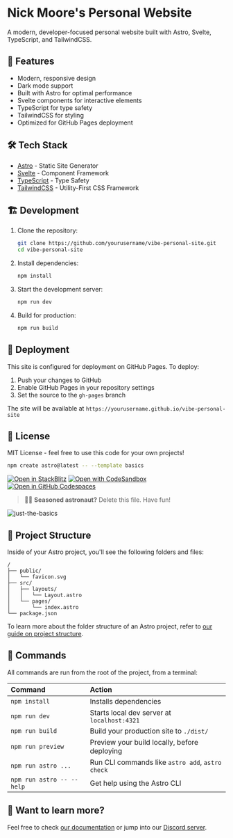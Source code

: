 # Nick Moore's Personal Website

A modern, developer-focused personal website built with Astro, Svelte, TypeScript, and TailwindCSS.

## 🚀 Features

- Modern, responsive design
- Dark mode support
- Built with Astro for optimal performance
- Svelte components for interactive elements
- TypeScript for type safety
- TailwindCSS for styling
- Optimized for GitHub Pages deployment

## 🛠️ Tech Stack

- [Astro](https://astro.build) - Static Site Generator
- [Svelte](https://svelte.dev) - Component Framework
- [TypeScript](https://www.typescriptlang.org) - Type Safety
- [TailwindCSS](https://tailwindcss.com) - Utility-First CSS Framework

## 🏗️ Development

1. Clone the repository:
   ```bash
   git clone https://github.com/yourusername/vibe-personal-site.git
   cd vibe-personal-site
   ```

2. Install dependencies:
   ```bash
   npm install
   ```

3. Start the development server:
   ```bash
   npm run dev
   ```

4. Build for production:
   ```bash
   npm run build
   ```

## 🚀 Deployment

This site is configured for deployment on GitHub Pages. To deploy:

1. Push your changes to GitHub
2. Enable GitHub Pages in your repository settings
3. Set the source to the `gh-pages` branch

The site will be available at `https://yourusername.github.io/vibe-personal-site`

## 📝 License

MIT License - feel free to use this code for your own projects!

```sh
npm create astro@latest -- --template basics
```

[![Open in StackBlitz](https://developer.stackblitz.com/img/open_in_stackblitz.svg)](https://stackblitz.com/github/withastro/astro/tree/latest/examples/basics)
[![Open with CodeSandbox](https://assets.codesandbox.io/github/button-edit-lime.svg)](https://codesandbox.io/p/sandbox/github/withastro/astro/tree/latest/examples/basics)
[![Open in GitHub Codespaces](https://github.com/codespaces/badge.svg)](https://codespaces.new/withastro/astro?devcontainer_path=.devcontainer/basics/devcontainer.json)

> 🧑‍🚀 **Seasoned astronaut?** Delete this file. Have fun!

![just-the-basics](https://github.com/withastro/astro/assets/2244813/a0a5533c-a856-4198-8470-2d67b1d7c554)

## 🚀 Project Structure

Inside of your Astro project, you'll see the following folders and files:

```text
/
├── public/
│   └── favicon.svg
├── src/
│   ├── layouts/
│   │   └── Layout.astro
│   └── pages/
│       └── index.astro
└── package.json
```

To learn more about the folder structure of an Astro project, refer to [our guide on project structure](https://docs.astro.build/en/basics/project-structure/).

## 🧞 Commands

All commands are run from the root of the project, from a terminal:

| Command                   | Action                                           |
| :------------------------ | :----------------------------------------------- |
| `npm install`             | Installs dependencies                            |
| `npm run dev`             | Starts local dev server at `localhost:4321`      |
| `npm run build`           | Build your production site to `./dist/`          |
| `npm run preview`         | Preview your build locally, before deploying     |
| `npm run astro ...`       | Run CLI commands like `astro add`, `astro check` |
| `npm run astro -- --help` | Get help using the Astro CLI                     |

## 👀 Want to learn more?

Feel free to check [our documentation](https://docs.astro.build) or jump into our [Discord server](https://astro.build/chat).
